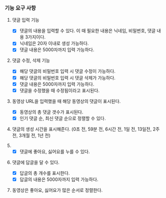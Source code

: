### 기능 요구 사항

1. 댓글 입력 기능

   - [x] 댓글의 내용을 입력할 수 있다. 이 때 필요한 내용은 닉네임, 비밀번호, 댓글 내용 3가지이다.
   - [x] 닉네임은 20자 이내로 생성 가능하다.
   - [x] 댓글 내용은 5000자까지 입력 가능하다.

2. 댓글 수정, 삭제 기능

   - [x] 해당 댓글의 비밀번호 입력 시 댓글 수정이 가능하다.
   - [x] 해당 댓글의 비밀번호 입력 시 댓글 삭제가 가능하다.
   - [x] 댓글 내용은 5000자까지 입력 가능하다.
   - [x] 댓글을 수정했을 때 수정됨이라고 표시된다.

3. 동영상 URL을 입력했을 때 해당 동영상의 댓글이 표시된다.

   - [x] 동영상의 총 댓글 갯수가 표시된다.
   - [x] 인기 댓글 순, 최신 댓글 순으로 정렬할 수 있다.

4. 댓글의 생성 시간을 표시해준다. (0초 전, 59분 전, 6시간 전, 1일 전, 13일전, 2주 전, 3개월 전, 1년 전)

5. - [x] 댓글에 좋아요, 싫어요를 누를 수 있다.

6. 댓글에 답글을 달 수 있다.

   - [x] 답글의 총 개수를 표시한다.
   - [x] 답글의 내용은 5000자까지 입력 가능하다.

7. 동영상은 좋아요, 싫어요가 많은 순서로 정렬한다.
